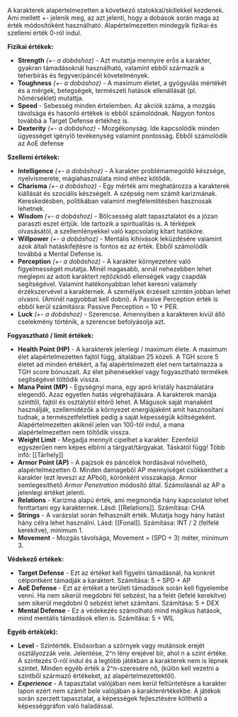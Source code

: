 A karakterek alapértelmezetten a következő statokkal/skillekkel kezdenek. Ami mellett +- jelenik meg, az azt jelenti, hogy a dobások során maga az érték módosítóként használható. Alapértelmezetten mindegyik fizikai és szellemi érték 0-ról indul.

**Fizikai értékek:**
- **Strength** *(+- a dobáshoz)* - Azt mutattja mennyire erős a karakter, gyakran támadásoknál használható, valamint ebből származik a teherbírás és fegyver/páncél követelmények.
- **Toughness** *(+- a dobáshoz)* - A maximum életet, a gyógyulás mértékét és a mérgek, betegségek, természeti hatások ellenállását (pl. hőmérséklet) mutattja.
- **Speed** - Sebesség minden értelemben. Az akciók száma, a mozgás távolsága és hasonló értékek is ebből számolódnak. Nagyon fontos továbbá a Target Defense értékhez is.
- **Dexterity** *(+- a dobáshoz)* - Mozgékonyság. Ide kapcsolódik minden ügyességet igénylő tevékenység valamint pontosság. Ebből számolódik az AoE defense

**Szellemi értékek:**
- **Intelligence** *(+- a dobáshoz)* - A karakter problémamegoldó készsége, nyelvismerete, mágiahasználata mind ehhez kötődik.
- **Charisma** *(+- a dobáshoz)* - Egy mérték ami meghatározza a karakterek kiállását és szociális készségeit. A szépség nem számít karizmának. Kereskedésben, politikában valamint megfélemlítésben hasznosak lehetnek.
- **Wisdom** *(+- a dobáshoz)* - Bölcsesség alatt tapasztalatot és a józan paraszti eszet értjük. Ide tartozik a spiritualitás is. A térképek olvasásától, a szellemlényekkel való kapcsolatig kitart hatóköre.
- **Willpower** *(+- a dobáshoz)* - Mentális kihívások leküzdésére valamint azok általi hatáskifejtésre is fontos ez az érték. Ebből számolódik továbbá a Mental Defense is.
- **Perception** *(+- a dobáshoz)* - A karakter környezetére való figyelmességét mutatja. Minél magasabb, annál nehezebben lehet meglepni az adott karaktert rejtőzködő ellenségek vagy csapdák segítségével. Valamint hatékonyabban lehet keresni valamely érzékszervével a karakternek. A személyek érzéseit szintén jobban lehet olvasni. (Aminél nagyobbat kell dobni). A Passive Perception érték is ebből kerül számításra: Passive Perception = 10 + PER.
- **Luck** *(+- a dobáshoz)* - Szerencse. Amennyiben a karakteren kívül álló cselekmény történik, a szerencse befolyásolja azt.

**Fogyasztható / limit értékek:**
- **Health Point (HP)** - A karakterek jelenlegi / maximum élete. A maximum élet alapértelmezetten fajtól függ, általában 25 közeli. A TGH score 5 életet ad minden értékért, a faj alapértelmezett élet nem tartalmazza a TGH score bónuszait. Az élet pihenésekkel vagy fogyasztható termékek segítségével töltődik vissza.
- **Mana Point (MP)** - Egységnyi mana, egy apró kristály használatára elegendő. Azaz egyetlen hatás végrehajtására. A karakterek manája szinttől, fajtól és osztálytól eltérő lehet. A Mágusok saját manaként használják, szellemidézők a környezet energiájaként amit hasznosítani tudnak, a természetfelettiek pedig a saját képességük költségeként. Alapértelmezetten akiknél jelen van 100-tól indul, a mana alapértelmezetten nem töltődik vissza.
- **Weight Limit** - Megadja mennyit cipelhet a karakter. Ezenfelül egyszerűen nem képes elbírni a tárgyat/tárgyakat. Táskától függ! Több infó: [[Tárhely]]
- **Armor Point (AP)** - A pajzsok és páncélok hordásával növelhető,  alapértelmezetten 0. Minden damageből AP mennyiséget csökkenthet a karakter (ezt leveszi az APból), körönként visszakapja. Armor semlegesíthető *Armor Penetration* módosító által. Számolásnál az AP a jelenlegi értéket jelenti.
- **Relations** - Karizma alapú érték, ami megmondja hány kapcsolatot lehet fenttartani egy karakternek. Lásd: [[Relations]]. Számítása: CHA
- **Strings** - A varázslat során felhasznált érték. Mutatja hogy hány hatást hány célra lehet használni. Lásd: [[Fonal]]. Számítása: INT / 2 (felfelé kerekítve), minimum 1.
- **Movement** - Mozgás távolsága, Movement = (SPD + 3) méter, minimum 3.

**Védekező értékek:**
- **Target Defense** - Ezt az értéket kell figyelni támadásnál, ha konkrét célpontként támadják a karaktert. Számítása: 5 + SPD + AP
- **AoE Defense** - Ezt az értéket a területi támadások során kell figyelembe venni. Ha nem sikerül megdobni fél sebzést, ha a felét (lefelé kerekítve) sem sikerül megdobni 0 sebzést lehet számítani. Számítása: 5 + DEX
- **Mental Defense** - Ez a védekezés számolható mind mágikus hatások, mind mentális támadások ellen is. Számítása: 5 + WIL

**Egyéb érték(ek):**
- **Level** - Szintérték. Elsősorban a szörnyek vagy mutánsok erejét osztályozzák vele. Jelentése, 2^n lény erejével bír, ahol n a szint értéke. A szintezés 0-ról indul és a legtöbb játékban a karakterek nem is lépnek szintet. Minden egyéb érték a 2^n-szeresére nő, (külön kell vezetni a szintből származó értékeket, az alapértelmezettektől).
- ***Experience*** - A tapasztalat valójában nem kerül feltüntetésre a karakter lapon ezért nem számít bele valójában a karakterértékekbe. A játékok során szerzett tapasztalat, a képességek fejlesztésére költhető a képességgráfon való haladással.
